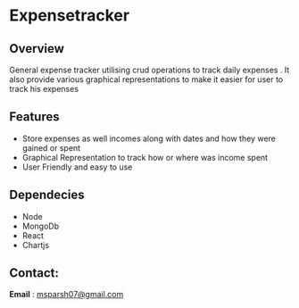 ﻿# Expensetracker
## Overview
General expense tracker utilising crud operations to track daily expenses . It also provide various graphical representations to make it easier for user to track his expenses
## Features
* Store expenses as well incomes along with dates and how they were gained or spent
* Graphical Representation to track how or where was income spent
* User Friendly and easy to use

## Dependecies
* Node
* MongoDb
* React
* Chartjs

## Contact:
**Email** : msparsh07@gmail.com
